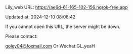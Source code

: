 Lily_web URL: https://ae6d-61-165-102-156.ngrok-free.app

Updated at: 2024-12-10 08:08:42

If you cannot open this URL, the server might be down.

Please contact: 

goley04@foxmail.com Or Wechat:GL_yeaH